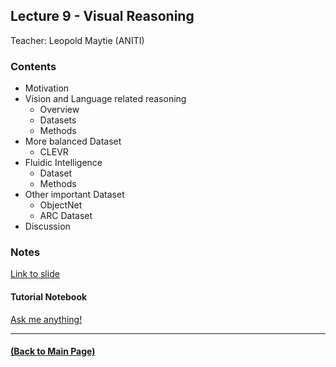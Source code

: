 ## Lecture 9 - Visual Reasoning
Teacher: Leopold Maytie (ANITI)
<!-- 
### Lecture video
View the recorded lecture [here](https://drive.google.com/file/d/1f8MoZRFecxIGyBfAIPGf1C23cY0A36ZF/view?usp=sharing)  (this will only be available for approximately 6 weeks after the course)
-->
### Contents

* Motivation
* Vision and Language related reasoning
  * Overview
  * Datasets
  * Methods 
* More balanced Dataset
  * CLEVR
* Fluidic Intelligence
  * Dataset
  * Methods
* Other important Dataset
  * ObjectNet
  * ARC Dataset
* Discussion

### Notes

[Link to slide](https://docs.google.com/presentation/d/1ut1Sb6x5H8emAyJZ52-1Qa65tG9SN67ys31OU2CnQtw/edit?usp=sharing)

#### Tutorial Notebook

[Ask me anything!](https://colab.research.google.com/drive/1UdL_K5rJh51I48RLToMPiN9Eh9GrZMOz?usp=sharing)

---
#### [(Back to Main Page)](../index.md)
